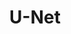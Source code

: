 ---
layout: post
title: U-Net
key: 20180320
tags: 
  - MXNet & Gluon
  - CNN
  - Computer Vision
  - 语义分割
---
